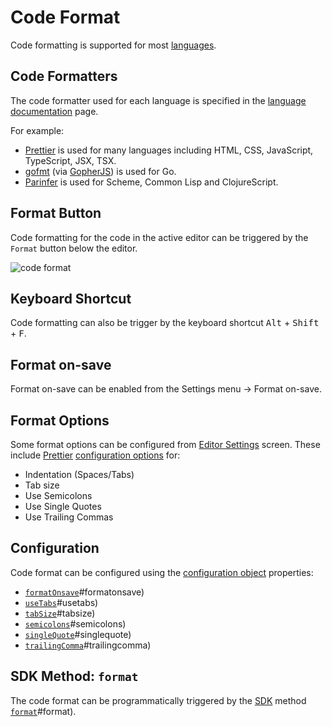# Code Format

Code formatting is supported for most [languages](../languages/index.html.md).

## Code Formatters

The code formatter used for each language is specified in the [language documentation](../languages/index.html.md) page.

For example:

- [Prettier](https://prettier.io/) is used for many languages including HTML, CSS, JavaScript, TypeScript, JSX, TSX.
- [gofmt](https://pkg.go.dev/cmd/gofmt) (via [GopherJS](https://github.com/gopherjs/gopherjs)) is used for Go.
- [Parinfer](https://shaunlebron.github.io/parinfer/) is used for Scheme, Common Lisp and ClojureScript.

## Format Button

Code formatting for the code in the active editor can be triggered by the `Format` button below the editor.

![code format](../../static/img/screenshots/format-1.jpg)

## Keyboard Shortcut

Code formatting can also be trigger by the keyboard shortcut <kbd>Alt</kbd> + <kbd>Shift</kbd> + <kbd>F</kbd>.

## Format on-save

Format on-save can be enabled from the Settings menu → Format on-save.

## Format Options

Some format options can be configured from [Editor Settings](./editor-settings.html.md) screen. These include [Prettier](https://prettier.io/) [configuration options](https://prettier.io/docs/en/options.html) for:

- Indentation (Spaces/Tabs)
- Tab size
- Use Semicolons
- Use Single Quotes
- Use Trailing Commas

## Configuration

Code format can be configured using the [configuration object](../configuration/configuration-object.html.md) properties:

- [`formatOnsave`](../configuration/configuration-object.html.md)#formatonsave)
- [`useTabs`](../configuration/configuration-object.html.md)#usetabs)
- [`tabSize`](../configuration/configuration-object.html.md)#tabsize)
- [`semicolons`](../configuration/configuration-object.html.md)#semicolons)
- [`singleQuote`](../configuration/configuration-object.html.md)#singlequote)
- [`trailingComma`](../configuration/configuration-object.html.md)#trailingcomma)

## SDK Method: `format`

The code format can be programmatically triggered by the [SDK](../sdk/index.html.md) method [`format`](../sdk/js-ts.html.md)#format).